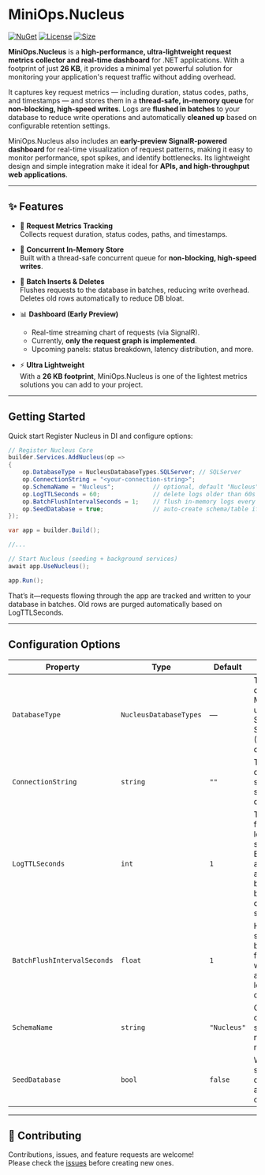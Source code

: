 # MiniOps.Nucleus

[![NuGet](https://img.shields.io/nuget/vpre/MiniOps.Nucleus.Core?style=flat-square)](https://www.nuget.org/packages/MiniOps.Nucleus.Core) 
[![License](https://img.shields.io/badge/license-MIT-blue?style=flat-square)](LICENSE) 
[![Size](https://img.shields.io/badge/package_size-26KB-lightgreen?style=flat-square)]()

**MiniOps.Nucleus** is a **high-performance, ultra-lightweight request metrics collector and real-time dashboard** for .NET applications. With a footprint of just **26 KB**, it provides a minimal yet powerful solution for monitoring your application's request traffic without adding overhead.

It captures key request metrics — including duration, status codes, paths, and timestamps — and stores them in a **thread-safe, in-memory queue** for **non-blocking, high-speed writes**. Logs are **flushed in batches** to your database to reduce write operations and automatically **cleaned up** based on configurable retention settings.

MiniOps.Nucleus also includes an **early-preview SignalR-powered dashboard** for real-time visualization of request patterns, making it easy to monitor performance, spot spikes, and identify bottlenecks. Its lightweight design and simple integration make it ideal for **APIs, and high-throughput web applications**.


---

## ✨ Features

- 🔎 **Request Metrics Tracking**  
  Collects request duration, status codes, paths, and timestamps.

- 🧵 **Concurrent In-Memory Store**  
  Built with a thread-safe concurrent queue for **non-blocking, high-speed writes**.

- 💾 **Batch Inserts & Deletes**  
  Flushes requests to the database in batches, reducing write overhead. Deletes old rows automatically to reduce DB bloat.

- 📊 **Dashboard (Early Preview)**  
  - Real-time streaming chart of requests (via SignalR).  
  - Currently, **only the request graph is implemented**.  
  - Upcoming panels: status breakdown, latency distribution, and more.

- ⚡ **Ultra Lightweight**  
  With a **26 KB footprint**, MiniOps.Nucleus is one of the lightest metrics solutions you can add to your project.

---

## Getting Started

Quick start
Register Nucleus in DI and configure options:
```csharp
// Register Nucleus Core
builder.Services.AddNucleus(op =>
{
    op.DatabaseType = NucleusDatabaseTypes.SQLServer; // SQLServer
    op.ConnectionString = "<your-connection-string>";
    op.SchemaName = "Nucleus";           // optional, default "Nucleus"
    op.LogTTLSeconds = 60;               // delete logs older than 60s
    op.BatchFlushIntervalSeconds = 1;    // flush in-memory logs every 1s
    op.SeedDatabase = true;              // auto-create schema/table if needed
});

var app = builder.Build();

//...

// Start Nucleus (seeding + background services)
await app.UseNucleus();

app.Run();
```
That’s it—requests flowing through the app are tracked and written to your database in batches. Old rows are purged automatically based on LogTTLSeconds.

---

## Configuration Options
| Property                    | Type                   | Default     | Description                                                                                                         |
| --------------------------- | ---------------------- | ----------- | ------------------------------------------------------------------------------------------------------------------- |
| `DatabaseType`              | `NucleusDatabaseTypes` | —           | The type of database MiniOps will use. Supported: SqlServer (More to come)                                          |
| `ConnectionString`          | `string`               | `""`        | The connection string for the selected database                                                                     |
| `LogTTLSeconds`             | `int`                  | `1`         | Time-to-live for request logs, in seconds. Expired logs are deleted automatically by the background cleanup service |
| `BatchFlushIntervalSeconds` | `float`                | `1`         | How often, in seconds, the background flush service writes accumulated logs to the database                         |
| `SchemaName`                | `string`               | `"Nucleus"` | Optional custom schema/table name for request logs                                                                  |
| `SeedDatabase`              | `bool`                 | `false`     | Whether to seed the database automatically on startup                                                               |
---

## 🤝 Contributing
Contributions, issues, and feature requests are welcome!  
Please check the [issues](https://github.com/NoubarKay/MiniOps.Nucleus/issues) before creating new ones.
